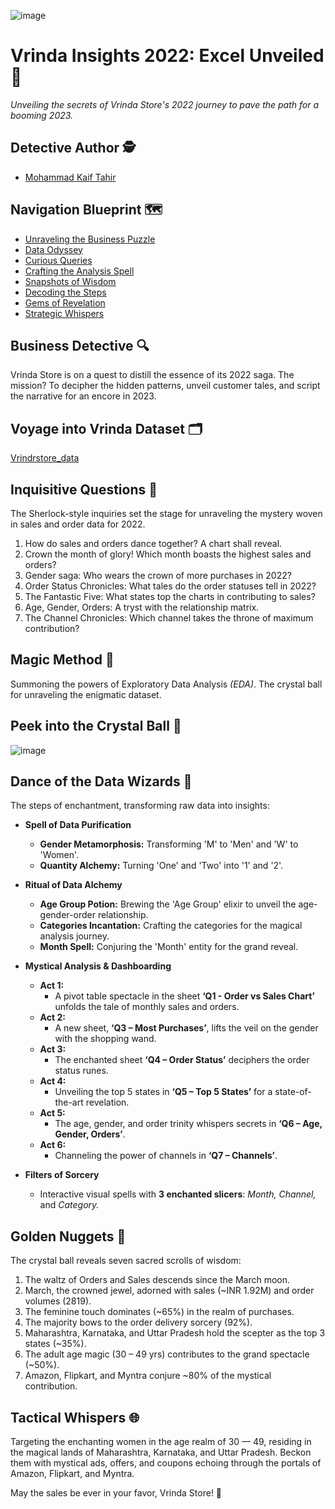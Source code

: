 ![image](https://github.com/Md-Kaif-Tahir/Vrinda-Store-Analysis-On-Excel/assets/110182266/244b14ad-97de-4ba5-af38-b9fb62d27b10)


# Vrinda Insights 2022: Excel Unveiled 🚀
_Unveiling the secrets of Vrinda Store's 2022 journey to pave the path for a booming 2023._

## Detective Author 🕵️
- [Mohammad Kaif Tahir](https://github.com/Md-Kaif-Tahir)

## Navigation Blueprint 🗺️
- [Unraveling the Business Puzzle](#business-detective)
- [Data Odyssey](#voyage-into-vrinda-dataset)
- [Curious Queries](#inquisitive-questions)
- [Crafting the Analysis Spell](#magic-method)
- [Snapshots of Wisdom](#peek-into-the-crystal-ball)
- [Decoding the Steps](#dance-of-the-data-wizards)
- [Gems of Revelation](#golden-nuggets)
- [Strategic Whispers](#tactical-whispers)

## Business Detective 🔍
Vrinda Store is on a quest to distill the essence of its 2022 saga. The mission? To decipher the hidden patterns, unveil customer tales, and script the narrative for an encore in 2023.

## Voyage into Vrinda Dataset 🗂️
[Vrindrstore_data](https://www.kaggle.com/datasets/mohammadkaiftahir/vrindra-store-analysis/settings)

## Inquisitive Questions 🤔
The Sherlock-style inquiries set the stage for unraveling the mystery woven in sales and order data for 2022.

1. How do sales and orders dance together? A chart shall reveal.
2. Crown the month of glory! Which month boasts the highest sales and orders?
3. Gender saga: Who wears the crown of more purchases in 2022?
4. Order Status Chronicles: What tales do the order statuses tell in 2022?
5. The Fantastic Five: What states top the charts in contributing to sales?
6. Age, Gender, Orders: A tryst with the relationship matrix.
7. The Channel Chronicles: Which channel takes the throne of maximum contribution?

## Magic Method 🧙
Summoning the powers of Exploratory Data Analysis _(EDA)_. The crystal ball for unraveling the enigmatic dataset.

## Peek into the Crystal Ball 🔮
![image](https://github.com/Md-Kaif-Tahir/Vrinda-Store-Analysis-On-Excel/assets/110182266/06ed6b1b-0948-40ab-838a-3d39e3c8d890)

## Dance of the Data Wizards 💃
The steps of enchantment, transforming raw data into insights:

- **Spell of Data Purification**
  - **Gender Metamorphosis:** Transforming 'M' to 'Men' and 'W' to 'Women'.
  - **Quantity Alchemy:** Turning 'One' and 'Two' into '1' and '2'.

- **Ritual of Data Alchemy**
  - **Age Group Potion:** Brewing the 'Age Group' elixir to unveil the age-gender-order relationship.
  - **Categories Incantation:** Crafting the categories for the magical analysis journey.
  - **Month Spell:** Conjuring the 'Month' entity for the grand reveal.

- **Mystical Analysis & Dashboarding**
  - **Act 1:**
    - A pivot table spectacle in the sheet **‘Q1 - Order vs Sales Chart’** unfolds the tale of monthly sales and orders.
  - **Act 2:**
    - A new sheet, **‘Q3 – Most Purchases’**, lifts the veil on the gender with the shopping wand.
  - **Act 3:**
    - The enchanted sheet **‘Q4 – Order Status’** deciphers the order status runes.
  - **Act 4:**
    - Unveiling the top 5 states in **‘Q5 – Top 5 States’** for a state-of-the-art revelation.
  - **Act 5:**
    - The age, gender, and order trinity whispers secrets in **‘Q6 – Age, Gender, Orders’**.
  - **Act 6:**
    - Channeling the power of channels in **‘Q7 – Channels’**.

- **Filters of Sorcery**
  - Interactive visual spells with **3 enchanted slicers**: *Month, Channel,* and *Category.*

## Golden Nuggets 🌟
The crystal ball reveals seven sacred scrolls of wisdom:

1. The waltz of Orders and Sales descends since the March moon.
2. March, the crowned jewel, adorned with sales (~INR 1.92M) and order volumes (2819).
3. The feminine touch dominates (~65%) in the realm of purchases.
4. The majority bows to the order delivery sorcery (92%).
5. Maharashtra, Karnataka, and Uttar Pradesh hold the scepter as the top 3 states (~35%).
6. The adult age magic (30 – 49 yrs) contributes to the grand spectacle (~50%).
7. Amazon, Flipkart, and Myntra conjure ~80% of the mystical contribution.

## Tactical Whispers 🌐
Targeting the enchanting women in the age realm of 30 — 49, residing in the magical lands of Maharashtra, Karnataka, and Uttar Pradesh. Beckon them with mystical ads, offers, and coupons echoing through the portals of Amazon, Flipkart, and Myntra.

May the sales be ever in your favor, Vrinda Store! 🌈
